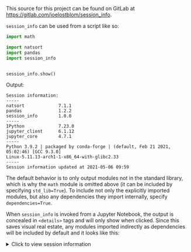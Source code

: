 This source for this project can be found on GitLab at https://gitlab.com/joelostblom/session_info.

`session_info` can be used from a script like so:

```python
import math

import natsort
import pandas
import session_info


session_info.show()
```


Output:

```
Session information:
-----
natsort             7.1.1
pandas              1.2.2
session_info        1.0.0
-----
IPython             7.23.0
jupyter_client      6.1.12
jupyter_core        4.7.1
-----
Python 3.9.2 | packaged by conda-forge | (default, Feb 21 2021, 05:02:46) [GCC 9.3.0]
Linux-5.11.13-arch1-1-x86_64-with-glibc2.33
-----
Session information updated at 2021-05-06 09:59
```

The default behavior is to only output modules not in the standard library,
which is why the `math` module is omitted above (it can be included by
specifying `std_lib=True`). To include not only the explicitly imported
modules, but also any dependencies they import internally, specify `dependencies=True`.

When `session_info` is invoked from a Jupyter Notebook,
the output is concealed in `<details>` tags
and will only show when clicked.
Since this saves visual real estate,
any modules imported indirectly as dependencies
will be included by default
and it looks like this:

<details>
<summary>Click to view session information</summary>
<pre>
-----
natsort             7.1.1
pandas              1.2.2
session_info        1.0.0
-----
</pre>
<details>
<summary>Click to view modules imported as dependencies</summary>
<pre>
backcall            0.2.0
cython_runtime      NA
dateutil            2.8.1
decorator           5.0.7
ipykernel           5.5.3
ipython_genutils    0.2.0
jedi                0.18.0
numpy               1.20.2
parso               0.8.2
pexpect             4.8.0
pickleshare         0.7.5
prompt_toolkit      3.0.18
ptyprocess          0.7.0
pygments            2.8.1
pytz                2021.1
six                 1.15.0
storemagic          NA
tornado             6.1
traitlets           5.0.5
wcwidth             0.2.5
zmq                 22.0.3
</pre>
</details>
<pre>
-----
IPython             7.23.0
jupyter_client      6.1.12
jupyter_core        4.7.1
-----
Python 3.9.2 | packaged by conda-forge | (default, Feb 21 2021, 05:02:46) [GCC 9.3.0]
Linux-5.11.13-arch1-1-x86_64-with-glibc2.33
-----
Session information updated at 2021-05-06 09:59
</pre>
</details>
